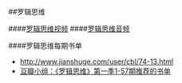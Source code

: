 
##罗辑思维

####[罗辑思维视频](http://www.youku.com/show_page/id_z5bdbf57c947311e3b8b7.html)
####[罗辑思维音频](http://www.ximalaya.com/1412917/album/239463)

####罗辑思维每期书单
- <http://www.jianshuge.com/user/cbl/74-13.html>
- [豆瓣小组：《罗辑思维》第一季1-57期推荐的书单](https://www.douban.com/group/topic/51320126/)

